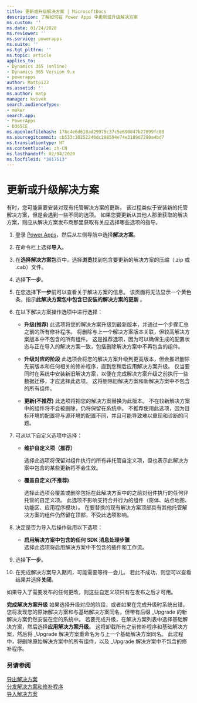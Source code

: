 ```yaml
---
title: 更新或升级解决方案 | MicrosoftDocs
description: 了解如何在 Power Apps 中更新或升级解决方案
ms.custom: ''
ms.date: 01/24/2020
ms.reviewer: ''
ms.service: powerapps
ms.suite: ''
ms.tgt_pltfrm: ''
ms.topic: article
applies_to:
- Dynamics 365 (online)
- Dynamics 365 Version 9.x
- powerapps
author: Mattp123
ms.assetid: ''
ms.author: matp
manager: kvivek
search.audienceType:
- maker
search.app:
- PowerApps
- D365CE
ms.openlocfilehash: 178c4e6d618ad29975c37c5e690847b27899fc08
ms.sourcegitcommit: cb533c30252240dc298594e74e3189d7290a4bd7
ms.translationtype: HT
ms.contentlocale: zh-CN
ms.lasthandoff: 02/04/2020
ms.locfileid: "3017513"
---
```

# <a name="update-or-upgrade-a-solution"></a>更新或升级解决方案  
有时，您可能需要安装对现有托管解决方案的更新。 该过程类似于安装新的托管解决方案，但是会遇到一些不同的选项。 如果您要更新从其他人那里获取的解决方案，则应从解决方案发布商那里获取有关应选择哪些选项的指导。  

1. 登录 [Power Apps](https://make.powerapps.com/?utm_source=padocs&utm_medium=linkinadoc&utm_campaign=referralsfromdoc)，然后从左侧导航中选择**解决方案**。  

2. 在命令栏上选择**导入**。  

3. 在**选择解决方案包**页中，选择**浏览**找到包含要更新的解决方案的压缩（.zip 或 .cab）文件。  

4. 选择**下一步**。  

5. 在您选择**下一步**前可以查看关于解决方案的信息。 该页面将无法显示一个黄色条，指示**此解决方案包中包含已安装的解决方案的更新** 。  

6. 在以下解决方案操作选项中进行选择：  
   - **升级(推荐)** 此选项将您的解决方案升级到最新版本，并通过一个步骤汇总之前的所有修补程序。  将删除与上一个解决方案版本关联，但较高解决方案版本中不包含的所有组件。 这是推荐选项，因为可以确保生成的配置状态与正在导入的解决方案一致，包括删除解决方案中不再包含的组件。
        
   - **升级对应的阶段** 此选项会将您的解决方案升级到更高版本，但会推迟删除先前版本和任何相关的修补程序，直到您稍后应用解决方案升级。  仅当要同时在系统中安装新旧解决方案，以便在完成解决方案升级之前执行一些数据迁移，才应选择此选项。 这将删除旧解决方案和新解决方案中不包含的所有组件。
        
   - **更新(不推荐)** 此选项将把您的解决方案替换为此版本。  不在较新解决方案中的组件将不会被删除，仍将保留在系统中。  不推荐使用此选项，因为目标环境的配置将与源环境的配置不同，并且可能导致难以重现和诊断的问题。
        
7. 可从以下自定义选项中选择：

   - **维护自定义项（推荐）**  

        选择此选项将保留对组件执行的所有非托管自定义项，但也表示此解决方案中包含的某些更新将不会生效。  

   - **覆盖自定义(不推荐)**  

        选择此选项会覆盖或删除包括在此解决方案中的之前对组件执行的任何非托管的自定义项。 此选项不影响支持合并行为的组件（窗体、站点地图、功能区、应用程序模块）。  在要替换的现有解决方案顶部具有其他托管解决方案的组件仍然留在顶部，不受此选项影响。  

8. 决定是否为导入后操作启用以下选项：
   - **启用解决方案中包含的任何 SDK 消息处理步骤**  
        选择此选项将启用解决方案中不包含的插件和工作流。
        
9. 选择**下一步**。  

10. 在完成解决方案导入期间，可能需要等待一会儿。 若此不成功，则您可以查看结果并选择**关闭**。  

   如果导入了需要发布的任何更改，则这些自定义项只有在发布之后才可用。 

**完成解决方案升级** 如果选择升级对应的阶段，或者如果在完成升级时系统出错，您将发现您的原始解决方案和与基础解决方案同名，但带有后缀 \_Upgrade 的新解决方案仍然安装在您的系统中。  若要完成升级，在解决方案列表中选择基础解决方案，然后选择**应用解决方案升级**。  这将卸载所有之前修补程序和基础解决方案，然后将 \_Upgrade 解决方案重命名为与上一个基础解决方案同名。  此过程中，将删除原始解决方案中的所有组件，以及 \_Upgrade 解决方案中不包含的修补程序。


### <a name="see-also"></a>另请参阅
[导出解决方案](export-solutions.md) <br />
[分发解决方案和修补程序](use-segmented-solutions-patches-simplify-updates.md) <br />
[导入解决方案](import-update-export-solutions.md)